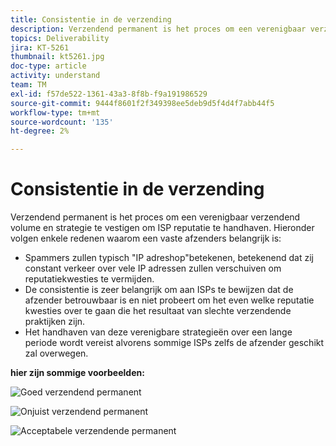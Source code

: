 ```yaml
---
title: Consistentie in de verzending
description: Verzendend permanent is het proces om een verenigbaar verzendend volume en strategie te vestigen om ISP reputatie te handhaven.
topics: Deliverability
jira: KT-5261
thumbnail: kt5261.jpg
doc-type: article
activity: understand
team: TM
exl-id: f57de522-1361-43a3-8f8b-f9a191986529
source-git-commit: 9444f8601f2f349398ee5deb9d5f4d4f7abb44f5
workflow-type: tm+mt
source-wordcount: '135'
ht-degree: 2%

---
```


# Consistentie in de verzending

Verzendend permanent is het proces om een verenigbaar verzendend volume en strategie te vestigen om ISP reputatie te handhaven. Hieronder volgen enkele redenen waarom een vaste afzenders belangrijk is:

* Spammers zullen typisch &quot;IP adreshop&quot;betekenen, betekenend dat zij constant verkeer over vele IP adressen zullen verschuiven om reputatiekwesties te vermijden.
* De consistentie is zeer belangrijk om aan ISPs te bewijzen dat de afzender betrouwbaar is en niet probeert om het even welke reputatie kwesties over te gaan die het resultaat van slechte verzendende praktijken zijn.
* Het handhaven van deze verenigbare strategieën over een lange periode wordt vereist alvorens sommige ISPs zelfs de afzender geschikt zal overwegen.

**hier zijn sommige voorbeelden:**

![ Goed verzendend permanent ](assets/Sender_Permanence_1.png)

![ Onjuist verzendend permanent ](assets/Sender_Permanence_2.png)

![ Acceptabele verzendende permanent ](assets/Sender_Permanence_3.png)
